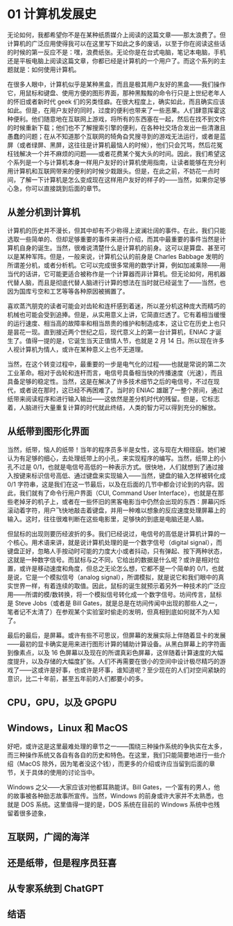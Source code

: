 # 01 计算机发展史

无论如何，我都希望你不是在某种纸质媒介上阅读的这篇文章——那太浪费了。但计算机的广泛应用使得我可以在这里写下如此之多的废话，以至于你在阅读这些话的时候的第一反应不是：嘿，浪费纸张。无论你是在台式电脑，笔记本电脑，手机还是平板电脑上阅读这篇文章，你都已经是计算机的一个用户了。而这个系列的主题就是：如何使用计算机。

在很多人眼中，计算机似乎是某种黑盒，而且是极其用户友好的黑盒——我们操作它，用鼠标和键盘、使用方便的图形界面，那种黑黢黢的命令行只是上世纪老年人的怀旧或者新时代 geek 们的另类怪癖。在很大程度上，确实如此，而且确实应该如此。但是，在用户友好的同时，过度的便利也带来了一些恶果。人们肆意挥霍这种便利。他们随意地在互联网上游戏，将所有的东西塞在一起，然后在找不到文件的时候重新下载；他们也不了解搜索引擎的便利，在各种社交场合发出一些清澈且愚蠢的问题；在从不知道那个互联网的犄角旮旯搜寻到的游戏无法运行，或者是蓝屏（或者绿屏、黑屏，这往往是计算机最恼人的时候），他们只会咒骂，然后花冤枉钱解决一个并不麻烦的问题——或者花费某个冤大头的时间。因此，我们希望这个系列是一个与计算机本身一样用户友好的计算机使用指南，让读者能够在充分利用计算机和互联网带来的便利的时候少栽跟头。但是，在此之前，不妨花一点时间，了解一下计算机是怎么变成现在这样用户友好的样子的——当然，如果你足够心急，你可以直接跳到后面的章节。

## 从差分机到计算机

计算机的历史并不漫长，但其中却有不少称得上波澜壮阔的事件。在此，我们只能选取一些简单的、但却足够重要的事件来进行介绍，而其中最重要的事件当然是计算机自身的诞生。当然，很难说清楚什么是计算机的前身。这可以是算盘、甚至可以是某种军阵。但是，一般来说，计算机公认的前身是 Charles Babbage 发明的所谓差分机，或者分析机。它可以完成很多常用的数学计算，例如加减乘除——用当代的话讲，它可能更适合被称作是一个计算器而非计算机。但无论如何，用机器代替人脑，而且是彻底代替人脑进行计算的想法在当时就已经诞生了——当然，也因为国库亏空和工艺等等各种原因被搁置了。

喜欢蒸汽朋克的读者可能会对齿轮和连杆感到着迷，所以差分机这种庞大而精巧的机械也可能会受到追捧。但是，从实用意义上讲，它简直烂透了。它有着相当缓慢的运行速度、相当高的故障率和相当昂贵的维护和制造成本，这让它在历史上也只是昙花一现。直到接近两个世纪之后，现代意义上的第一台计算机，ENIAC 才诞生了。值得一提的是，它诞生当天正值情人节，也就是 2 月 14 日。所以现在许多人视计算机为情人，或许在某种意义上也不无道理。

当然，在这个转变过程中，最重要的一步是电气化的过程——也就是常说的第二次工业革命。相对于齿轮和连杆而言，电信号具备相当快的传播速度（光速），而且具备足够的稳定性。当然，这是在解决了许多技术细节之后的电信号，不过在现代，或者说在那时，这已经不再困难了。当时的 ENIAC 雄踞了一整个房间，通过纸带来阅读程序和进行输入输出——这依然是差分机时代的残留。但是，它标志着，人脑进行大量重复计算的时代就此终结，人类的智力可以得到充分的解放。

## 从纸带到图形化界面

当然，纸带，恼人的纸带！当年的程序员多半是女性，这与现在大相径庭。她们被认为有足够的细心，去处理纸带上的小孔，来实现程序的编写。当然，纸带上的小孔不过是 0/1，也就是电信号高低的一种表示方式。很快地，人们就想到了通过接入按键来标识信号高低、通过键盘来实现输入——当然，键盘的输入怎样被转化成 0/1 字符串，这是我们在这一节最后，以及在后面的几节中都会讨论到的内容。因此，我们就有了命令行用户界面（CUI, Command User Interface），也就是在那些老掉牙的机子上，或者在一些怀旧的黑客电影当中仍然会出现的东西：屏幕闪烁滚动着字符，用户飞快地敲击着键盘，并用一种难以想象的反应速度处理屏幕上的输入。这时，往往很难判断在这些电影里，足够快的到底是电脑还是人脑。

但鼠标的出现则要历经波折的多。我们已经说过，电信号的高低是计算机计算的一个核心。用术语来讲，就是说计算机处理的是一个数字信号（digital signal），而键盘正好，忽略人手按动时可能的力度大小或者抖动，只有弹起、按下两种状态，这就是一种数字信号。而鼠标与之不同，它给出的数据是什么呢？或许是相对位置，或许是移动速度和角度，但总之无论怎么想，它都不是一个简单的 0/1，也就是说，它是一个模拟信号（analog signal），所谓模拟，就是说它和我们眼中的真实世界一样，有着连续的取值。因此，鼠标的诞生就预示着另外一种技术的广泛应用——所谓的模/数转换，将一个模拟信号转化成一个数字信号。坊间传言，鼠标是 Steve Jobs（或者是 Bill Gates，就是总是在坊间传闻中出现的那些人之一，笔者记不太清了）在参观某个实验室时偷走的发明，但真相到底如何就不为人知了。

最后的最后，是屏幕。或许有些不可思议，但屏幕的发展实际上伴随着显卡的发展——最初的显卡确实是用来进行图形计算的辅助计算设备。从黑白屏幕上的字符画到像素点，以及 16 色屏幕以及现在的所谓真彩色屏幕，这伴随着计算速度的大幅度提升，以及存储的大幅度扩张。人们不再需要在很小的空间中设计极尽精巧的游戏了——这或许是好事，也或许是坏事，谁知道呢？至少现在的人们对空间紧缺的意识，比二十年前，甚至五年前的人们都要小的多。

## CPU，GPU，以及 GPGPU



## Windows，Linux 和 MacOS

好吧，或许这是这里最难处理的章节之一——围绕三种操作系统的争执实在太多，而三种操作系统又各自有各自的历史和特色。在这里，我们只能简要地进行一些介绍（MacOS 除外，因为笔者没这个钱），而更多的介绍或许应当留到后面的章节，关于具体的使用的讨论当中。

Windows 之父——大家应该对他都耳熟能详。Bill Gates，一个富有的男人，他的故事被各种励志故事所宣传。当然，Windows 的前身或许大家并不太熟悉，也就是 DOS 系统。这里值得一提的是，DOS 系统在目前的 Windows 系统中也残留着很多迹象，



## 互联网，广阔的海洋



## 还是纸带，但是程序员狂喜



## 从专家系统到 ChatGPT



## 结语

